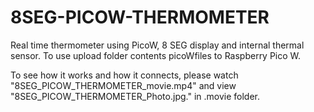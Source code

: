 # 8SEG-PICOW-THERMOMETER
Real time thermometer using PicoW, 8 SEG display and internal thermal sensor.
To use upload folder contents picoWfiles to Raspberry Pico W.

To see how it works and how it connects, please watch "8SEG_PICOW_THERMOMETER_movie.mp4" and view
"8SEG_PICOW_THERMOMETER_Photo.jpg." in .movie folder.
